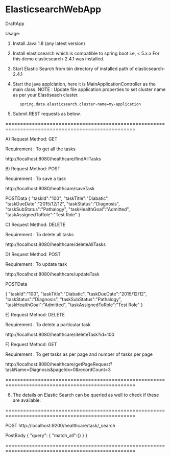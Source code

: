 # ElasticsearchWebApp
DraftApp

Usage:

1) Install Java 1.8 (any latest version) 

2) Install elasticsearch which is compatible to spring boot i.e, < 5.x.x 
   For this demo elasticsearch-2.4.1 was installed.
   
3) Start Elastic Search from bin directory of installed path of elasticsearch-2.4.1

4) Start the java applciation, here it is MainApplicationController as the main class.
   NOTE : Update file application.properties to set cluster name as per your Elastiseach cluster.
   
          spring.data.elasticsearch.cluster-name=my-application
   
5) Submit REST requests as below. 

==================================================================================================

A) Request Method: GET

Requirement : To get all the tasks

http://localhost:8080/healthcare/findAllTasks


B) Request Method: POST

Requirement : To save a task

http://localhost:8080/healthcare/saveTask

POSTData
{
"taskId":"100",
"taskTitle":"Diabatic",
"taskDueDate":"2015/12/12",
"taskStatus":"Diagnosis",
"taskSubStatus":"Pathalogy",
"taskHealthGoal":"Admitted",
"taskAssignedToRole":"Test Role"
}

C) Request Method: DELETE

Requirement : To delete all tasks

http://localhost:8080/healthcare/deleteAllTasks

D) Request Method: POST

Requirement : To update task

http://localhost:8080/healthcare/updateTask

POSTData

{
"taskId":"100",
"taskTitle":"Diabatic",
"taskDueDate":"2015/12/12",
"taskStatus":"Diagnosis",
"taskSubStatus":"Pathalogy",
"taskHealthGoal":"Admitted",
"taskAssignedToRole":"Test Role"
}


E) Request Method: DELETE

Requirement : To delete a particular task

http://localhost:8080/healthcare/deleteTask?id=100

F) Request Method: GET

Requirement : To get tasks as per page and number of tasks per page

http://localhost:8080/healthcare/getPageRequest?taskName=Diagnosis&pageIdx=0&recordCount=3

==================================================================================================


6) The details on Elastic Search can be queried as well to check if these are available.

==================================================================================================

POST 
http://localhost:9200/healthcare/task/_search

PostBody
{
"query":
{
"match_all":{}
}
}

==================================================================================================











